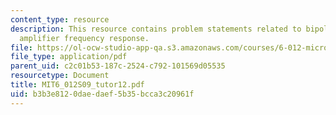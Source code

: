 ```yaml
---
content_type: resource
description: This resource contains problem statements related to bipolar cascade
  amplifier frequency response.
file: https://ol-ocw-studio-app-qa.s3.amazonaws.com/courses/6-012-microelectronic-devices-and-circuits-spring-2009/b3b3e8120daedaef5b35bcca3c20961f_MIT6_012S09_tutor12.pdf
file_type: application/pdf
parent_uid: c2c01b53-187c-2524-c792-101569d05535
resourcetype: Document
title: MIT6_012S09_tutor12.pdf
uid: b3b3e812-0dae-daef-5b35-bcca3c20961f
---
```

